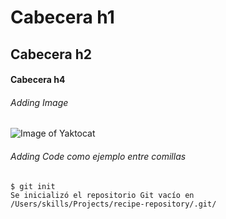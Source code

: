 # Cabecera h1
## Cabecera h2
#### Cabecera h4

###### Adding Image
![Image of Yaktocat](https://octodex.github.com/images/yaktocat.png)


###### Adding Code como ejemplo entre comillas
``` 
$ git init 
Se inicializó el repositorio Git vacío en /Users/skills/Projects/recipe-repository/.git/ 
```
